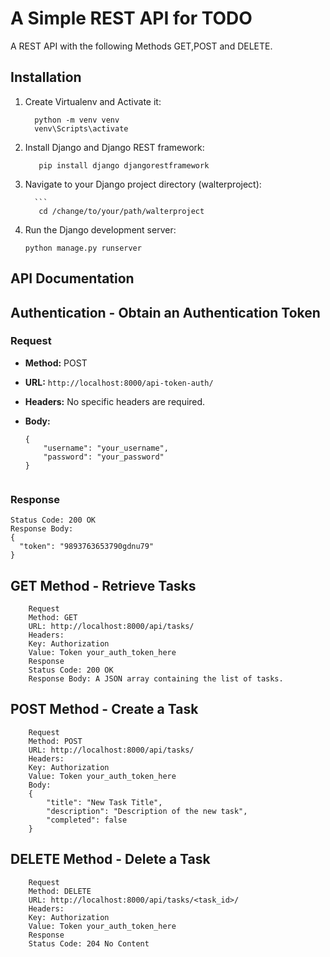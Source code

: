 # A Simple REST API for TODO

A REST API with the following Methods GET,POST and DELETE.

## Installation  

1. Create Virtualenv and Activate it:

   
         python -m venv venv
         venv\Scripts\activate
   
2. Install Django and Django REST framework:

         
          pip install django djangorestframework

3. Navigate to your Django project directory (walterproject):

         ```
          cd /change/to/your/path/walterproject
    
4. Run the Django development server:
   
   ```
   python manage.py runserver

## API Documentation

## Authentication - Obtain an Authentication Token

### Request

- **Method:** POST
- **URL:** `http://localhost:8000/api-token-auth/`
- **Headers:** No specific headers are required.
- **Body:**

  ```
  {
      "username": "your_username",
      "password": "your_password"
  }


### Response
   
    Status Code: 200 OK
    Response Body:
    {
      "token": "9893763653790gdnu79"
    }



## GET Method - Retrieve Tasks

    
        Request
        Method: GET
        URL: http://localhost:8000/api/tasks/
        Headers:
        Key: Authorization
        Value: Token your_auth_token_here
        Response
        Status Code: 200 OK
        Response Body: A JSON array containing the list of tasks.
        
## POST Method - Create a Task

    
        Request
        Method: POST
        URL: http://localhost:8000/api/tasks/
        Headers:
        Key: Authorization
        Value: Token your_auth_token_here
        Body:
        {
            "title": "New Task Title",
            "description": "Description of the new task",
            "completed": false
        }
        
## DELETE Method - Delete a Task

    
        Request
        Method: DELETE
        URL: http://localhost:8000/api/tasks/<task_id>/
        Headers:
        Key: Authorization
        Value: Token your_auth_token_here
        Response
        Status Code: 204 No Content 
